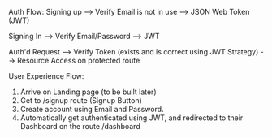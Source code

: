 Auth Flow: 
Signing up --> Verify Email is not in use --> JSON Web Token (JWT)

Signing In --> Verify Email/Password --> JWT

Auth'd Request --> Verify Token (exists and is correct using JWT Strategy) --> Resource Access on protected route 


User Experience Flow: 
1. Arrive on Landing page (to be built later)
2. Get to /signup route (Signup Button)
3. Create account using Email and Password. 
4. Automatically get authenticated using JWT, and redirected to their Dashboard on the route /dashboard
